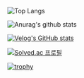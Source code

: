 ![Top Langs](https://github-readme-stats.vercel.app/api/top-langs/?username=beombeom1&layout=compact)

![Anurag's github stats](https://github-readme-stats.vercel.app/api?username=beombeom1)

[![Velog's GitHub stats](https://velog-readme-stats.vercel.app/api?name=beombeom1)](https://velog.io/@beombeom1/posts)

[![Solved.ac
프로필](http://mazassumnida.wtf/api/v2/generate_badge?boj=jebeam3632)](https://solved.ac/jebeam3632)

[![trophy](https://github-profile-trophy.vercel.app/?username=beombeom1)](https://github.com/ryo-ma/github-profile-trophy)
